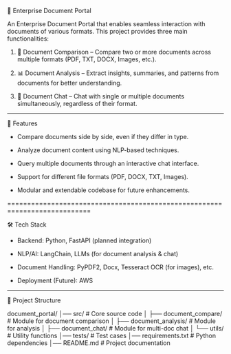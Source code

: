 📂 Enterprise Document Portal

An Enterprise Document Portal that enables seamless interaction with documents of various formats.
This project provides three main functionalities:

1. 📑 Document Comparison – Compare two or more documents across multiple formats (PDF, TXT, DOCX, Images, etc.).

2. 📊 Document Analysis – Extract insights, summaries, and patterns from documents for better understanding.

3. 💬 Document Chat – Chat with single or multiple documents simultaneously, regardless of their format.

-------------------------------------------------------------------------------------------------------------

🚀 Features

* Compare documents side by side, even if they differ in type.

* Analyze document content using NLP-based techniques.

* Query multiple documents through an interactive chat interface.

* Support for different file formats (PDF, DOCX, TXT, Images).

* Modular and extendable codebase for future enhancements.

===========================================================================

🛠️ Tech Stack

* Backend: Python, FastAPI (planned integration)

* NLP/AI: LangChain, LLMs (for document analysis & chat)

* Document Handling: PyPDF2, Docx, Tesseract OCR (for images), etc.

* Deployment (Future): AWS

------------------------------------------------------------------------------

📂 Project Structure

document_portal/
│── src/                     # Core source code
│   ├── document_compare/     # Module for document comparison
│   ├── document_analysis/    # Module for analysis
│   ├── document_chat/        # Module for multi-doc chat
│   └── utils/                # Utility functions
│── tests/                    # Test cases
│── requirements.txt          # Python dependencies
│── README.md                 # Project documentation
